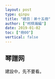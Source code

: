 ```yaml
---
layout: post
type: qinpu
title: "總目｜弟十五冊"
author: ["柯棋瀚編"]
date: 2019-01-02
toc: ["冊00"]
vertical: false
---
```


## 琴譜网

建設中，先不要看。
